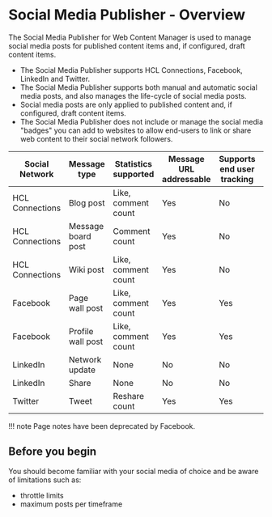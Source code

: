 # Social Media Publisher - Overview

The Social Media Publisher for Web Content Manager is used to manage social media posts for published content items and, if configured, draft content items.

-   The Social Media Publisher supports HCL Connections, Facebook, LinkedIn and Twitter.
-   The Social Media Publisher supports both manual and automatic social media posts, and also manages the life-cycle of social media posts.
-   Social media posts are only applied to published content and, if configured, draft content items.
-   The Social Media Publisher does not include or manage the social media "badges" you can add to websites to allow end-users to link or share web content to their social network followers.

|Social Network|Message type|Statistics supported|Message URL addressable|Supports end user tracking|Supports untrack|Supports delete|
|--------------|------------|--------------------|-----------------------|--------------------------|----------------|---------------|
|HCL Connections|Blog post|Like, comment count|Yes|No|Yes|Yes|
|HCL Connections|Message board post|Comment count|Yes|No|Yes|Yes|
|HCL Connections|Wiki post|Like, comment count|Yes|No|Yes|Yes|
|Facebook|Page wall post|Like, comment count|Yes|Yes|Yes|Yes|
|Facebook|Profile wall post|Like, comment count|Yes|Yes|Yes|Yes|
|LinkedIn|Network update|None|No|No|Yes|No|
|LinkedIn|Share|None|No|No|Yes|No|
|Twitter|Tweet|Reshare count|Yes|Yes|Yes|Yes|

!!! note
    Page notes have been deprecated by Facebook.

## Before you begin

You should become familiar with your social media of choice and be aware of limitations such as:

-   throttle limits
-   maximum posts per timeframe



